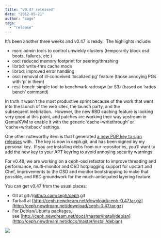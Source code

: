```yaml
---
title: "v0.47 released"
date: "2012-05-21"
author: "sage"
tags: 
  - "release"
---
```


It’s been another three weeks and v0.47 is ready.  The highlights include:

- mon: admin tools to control unwieldy clusters (temporarily block osd boots, failures, etc.)
- osd: reduced memory footprint for peering/thrashing
- librbd: write-thru cache mode
- librbd: improved error handling
- osd: removal of ill-conceived ‘localized pg’ feature (those annoying PGs with ‘p’ in them)
- rest-bench: simple tool to benchmark radosgw (or S3) (based on ‘rados bench’ command)

In truth it wasn’t the most productive sprint because of the work that went into the launch of the web sites, the launch party, and the subsequent inebriation.  However, the new RBD caching feature is looking very good at this point, and patches are working their way upstream in Qemu/KVM to enable it with the generic ‘cache=writethrough’ or ‘cache=writeback’ settings.

One other noteworthy item is that I generated [a new PGP key to sign releases](https://raw.github.com/ceph/ceph/master/keys/release.asc) with.  The key is now in ceph.git, and has been signed by my personal key.  If you are installing debs from our repositories, you’ll want to add the new key to your APT keyring to avoid annoying security warnings.

For v0.48, we are working on a ceph-osd refactor to improve threading and performance, multi-monitor and OSD hotplugging support for upstart and Chef, improvements to the OSD and monitor bootstrapping to make that possible, and RBD groundwork for the much-anticipated layering feature.

You can get v0.47 from the usual places:

- Git at git://[github.com/ceph/ceph](http://github.com/ceph/ceph).git
- Tarball at [http://ceph.newdream.net/download/ceph-0.47.tar.gz](http://ceph.newdream.net/download/ceph-0.47.tar.gz)
- For Debian/Ubuntu packages, see [http://ceph.newdream.net/docs/master/install/debian](http://ceph.newdream.net/docs/master/install/debian)

![](http://track.hubspot.com/__ptq.gif?a=268973&k=14&bu=http://ceph.com&r=http://ceph.com/releases/v0-47-released/&bvt=rss&p=wordpress)

